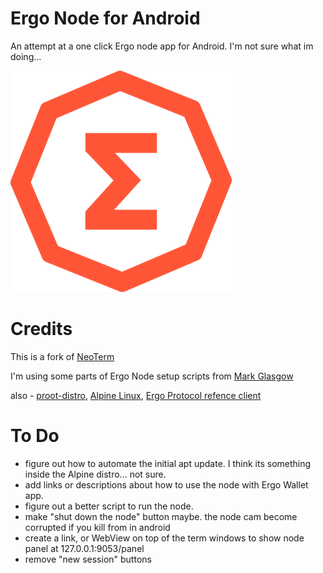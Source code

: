 Ergo Node for Android
=======

An attempt at a one click Ergo node app for Android. I'm not sure what im doing...


![alt text](https://github.com/rustinmyeye/ErgoNode/blob/master/artwork/ergo-small.png?raw=true)

Credits
=======

This is a fork of [NeoTerm](https://github.com/NeoTerrm/NeoTerm)

I'm using some parts of Ergo Node setup scripts from [Mark Glasgow](https://github.com/glasgowm148/ergoscripts)

also - [proot-distro](https://github.com/termux/proot-distro), [Alpine Linux](https://www.alpinelinux.org/), [Ergo Protocol refence client](https://github.com/ergoplatform/ergo/releases)

To Do
=======

- figure out how to automate the initial apt update. I think its something inside the Alpine distro... not sure.
- add links or descriptions about how to use the node with Ergo Wallet app.
- figure out a better script to run the node.
- make "shut down the node" button maybe. the node cam become corrupted if you kill from in android
- create a link, or WebView on top of the term windows to show node panel at 127.0.0.1:9053/panel
- remove "new session" buttons


